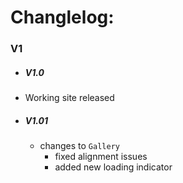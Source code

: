 # Changlelog:

### V1

- ##### V1.0
- Working site released
- ##### V1.01
  - changes to `Gallery`
    - fixed alignment issues
    - added new loading indicator
